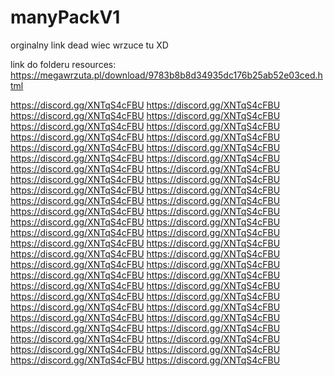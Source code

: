 # manyPackV1

orginalny link dead wiec wrzuce tu XD

link do folderu resources: https://megawrzuta.pl/download/9783b8b8d34935dc176b25ab52e03ced.html

https://discord.gg/XNTqS4cFBU https://discord.gg/XNTqS4cFBU https://discord.gg/XNTqS4cFBU https://discord.gg/XNTqS4cFBU https://discord.gg/XNTqS4cFBU https://discord.gg/XNTqS4cFBU https://discord.gg/XNTqS4cFBU https://discord.gg/XNTqS4cFBU https://discord.gg/XNTqS4cFBU https://discord.gg/XNTqS4cFBU https://discord.gg/XNTqS4cFBU https://discord.gg/XNTqS4cFBU https://discord.gg/XNTqS4cFBU https://discord.gg/XNTqS4cFBU https://discord.gg/XNTqS4cFBU https://discord.gg/XNTqS4cFBU https://discord.gg/XNTqS4cFBU https://discord.gg/XNTqS4cFBU https://discord.gg/XNTqS4cFBU https://discord.gg/XNTqS4cFBU https://discord.gg/XNTqS4cFBU https://discord.gg/XNTqS4cFBU https://discord.gg/XNTqS4cFBU https://discord.gg/XNTqS4cFBU https://discord.gg/XNTqS4cFBU https://discord.gg/XNTqS4cFBU https://discord.gg/XNTqS4cFBU https://discord.gg/XNTqS4cFBU https://discord.gg/XNTqS4cFBU https://discord.gg/XNTqS4cFBU https://discord.gg/XNTqS4cFBU https://discord.gg/XNTqS4cFBU https://discord.gg/XNTqS4cFBU https://discord.gg/XNTqS4cFBU https://discord.gg/XNTqS4cFBU https://discord.gg/XNTqS4cFBU https://discord.gg/XNTqS4cFBU https://discord.gg/XNTqS4cFBU https://discord.gg/XNTqS4cFBU https://discord.gg/XNTqS4cFBU https://discord.gg/XNTqS4cFBU https://discord.gg/XNTqS4cFBU https://discord.gg/XNTqS4cFBU https://discord.gg/XNTqS4cFBU https://discord.gg/XNTqS4cFBU https://discord.gg/XNTqS4cFBU https://discord.gg/XNTqS4cFBU https://discord.gg/XNTqS4cFBU https://discord.gg/XNTqS4cFBU https://discord.gg/XNTqS4cFBU 
